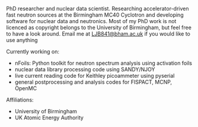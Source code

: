 PhD researcher and nuclear data scientist. Researching accelerator-driven fast neutron sources at the Birmingham MC40 Cyclotron and developing software for nuclear data and neutronics. Most of my PhD work is not licenced as copyright belongs to the University of Birmingham, but feel free to have a look around. Email me at LJB841@bham.ac.uk if you would like to use anything

Currently working on:
- nFoils: Python toolkit for neutron spectrum analysis using activation foils
- nuclear data library processing code using SANDY/NJOY
- live current reading code for Keithley picoammeter using pyserial
- general postprocessing and analysis codes for FISPACT, MCNP, OpenMC

Affiliations: 
- University of Birmingham
- UK Atomic Energy Authority
